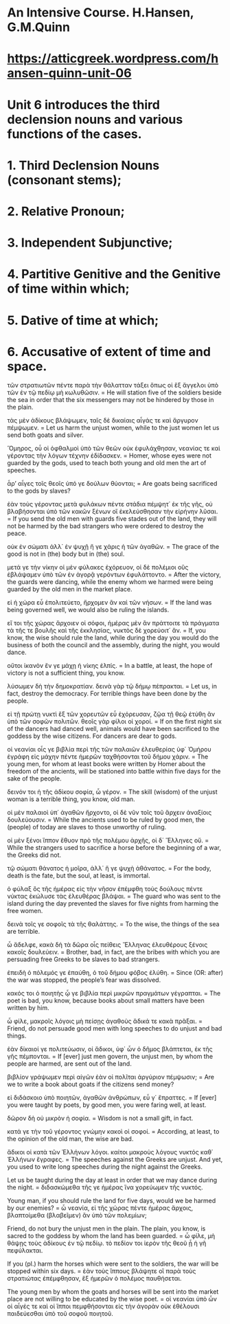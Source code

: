 # An Intensive Course. H.Hansen, G.M.Quinn
# https://atticgreek.wordpress.com/hansen-quinn-unit-06

# Unit 6 introduces the third declension nouns and various functions of the cases.

# 1.  Third Declension Nouns (consonant stems);
# 2.  Relative Pronoun;
# 3.  Independent Subjunctive;
# 4.  Partitive Genitive and the Genitive of time within which;
# 5.  Dative of time at which;
# 6.  Accusative of extent of time and space.


τῶν στρατιωτῶν πέντε παρὰ τὴν θάλατταν τάξει ὅπως οἱ ἓξ ἄγγελοι ὑπὸ τῶν ἐν τῷ πεδίῳ μὴ κωλυθῶσιν. = He will station five of the soldiers beside the sea in order that the six messengers may not be hindered by those in the plain.

τὰς μὲν ἀδίκους βλάψωμεν, ταῖς δὲ δικαίαις αἶγάς τε καὶ ἄργυρον πέμψωμεν. = Let us harm the unjust women, while to the just women let us send both goats and silver.

Ὅμηρος, οὗ οἱ ὀφθαλμοὶ ὑπὸ τῶν θεῶν οὐκ ἐφυλάχθησαν, νεανίας τε καὶ γέροντας τὴν λόγων τέχνην ἐδίδασκεν. = Homer, whose eyes were not guarded by the gods, used to teach both young and old men the art of speeches.

ἆρ’ αἶγες τοῖς θεοῖς ὑπό γε δούλων θύονται; = Are goats being sacrificed to the gods by slaves?

ἐὰν τοὺς γέροντας μετὰ φυλάκων πέντε στάδια πέμψητ΄ ἐκ τῆς γῆς, οὐ βλαβήσονται ὑπὸ τῶν κακῶν ξένων οἵ ἐκελεύσθησαν τὴν εἰρήνην λῦσαι. = If you send the old men with guards five stades out of the land, they will not be harmed by the bad strangers who were ordered to destroy the peace.

οὐκ ἐν σώματι ἀλλ΄ ἐν ψυχῇ ἥ γε χάρις ἡ τῶν ἀγαθῶν. = The grace of the good is not in (the) body but in (the) soul.

μετά γε τὴν νίκην οἱ μὲν φύλακες ἐχόρευον, οἱ δὲ πολέμιοι οὓς ἐβλάψαμεν ὑπὸ τῶν ἐν ἀγορᾷ γερόντων ἐφυλάττοντο. = After the victory, the guards were dancing, while the enemy whom we harmed were being guarded by the old men in the market place.

εἰ ἡ χώρα εὖ ἐπολιτεύετο, ἤρχομεν ἂν καὶ τῶν νήσων. = If the land was being governed well, we would also be ruling the islands.

εἴ τοι τῆς χώρας ἄρχοιεν οἱ σόφοι, ἡμέρας μὲν ἂν πράττοιτε τὰ πράγματα τὰ τῆς τε βουλῆς καὶ τῆς ἐκκλησίας, νυκτὸς δὲ χορεύοιτ΄ ἄν. = If, you know, the wise should rule the land, while during the day you would do the business of both the council and the assembly, during the night, you would dance.

οὔτοι ἱκανὸν ἔν γε μάχῃ ἡ νίκης ἐλπίς. = In a battle, at least, the hope of victory is not a sufficient thing, you know.

λύσωμεν δὴ τὴν δημοκρατίαν. δεινὰ γὰρ τῷ δήμῳ πέπρακται. = Let us, in fact, destroy the democracy. For terrible things have been done by the people.

εἰ τῇ πρώτῃ νυκτὶ ἓξ τῶν χορευτῶν εὖ ἐχόρευσαν, ζῷα τῇ θεῷ ἐτύθη ἂν ὑπὸ τῶν σοφῶν πολιτῶν. θεοῖς γὰρ φίλοι οἱ χοροί. = If on the first night six of the dancers had danced well, animals would have been sacrificed to the goddess by the wise citizens. For dancers are dear to gods.

οἱ νεανίαι οἷς γε βιβλία περὶ τῆς τῶν παλαιῶν ἐλευθερίας ὑφ΄ Ὁμήρου ἐγράφη εἰς μάχην πέντε ἡμερῶν ταχθήσονται τοῦ δήμου χάριν. = The young men, for whom at least books were written by Homer about the freedom of the ancients, will be stationed into battle within five days for the sake of the people.

δεινόν τοι ἡ τῆς ἀδίκου σοφία, ὦ γέρον. = The skill (wisdom) of the unjust woman is a terrible thing, you know, old man.

οἱ μὲν παλαιοὶ ὑπ΄ ἀγαθῶν ἤρχοντο, οἱ δὲ νῦν τοῖς τοῦ ἄρχειν ἀναξίοις δουλεύουσιν. = While the ancients used to be ruled by good men, the (people) of today are slaves to those unworthy of ruling.

οἱ μὲν ξένοι ἵππον ἔθυον πρὸ τῆς πολέμου ἀρχῆς, οἱ δ΄ Ἕλληνες οὔ. = While the strangers used to sacrifice a horse before the beginning of a war, the Greeks did not.

τῷ σώματι θάνατος ἡ μοῖρα, ἀλλ΄ ἥ γε ψυχὴ ἀθάνατος. = For the body, death is the fate, but the soul, at least, is immortal.

ὁ φύλαξ ὃς τῆς ἡμέρας εἰς τὴν νῆσον ἐπέμφθη τοὺς δούλους πέντε νύκτας ἐκώλυσε τὰς ἐλευθέρας βλάψαι. = The guard who was sent to the island during the day prevented the slaves for five nights from harming the free women.

δεινὰ τοῖς γε σοφοῖς τὰ τῆς θαλάττης. = To the wise, the things of the sea are terrible.

ὦ ἄδελφε, κακὰ δὴ τὰ δῶρα οἷς πείθεις Ἕλληνας ἐλευθέρους ξένοις κακοῖς δουλεύειν. = Brother, bad, in fact, are the bribes with which you are persuading free Greeks to be slaves to bad strangers.

ἐπειδὴ ὁ πόλεμός γε ἐπαύθη, ὁ τοῦ δήμου φόβος ἐλύθη. = Since (OR: after) the war was stopped, the people’s fear was dissolved.

κακός τοι ὁ ποιητὴς ᾧ γε βιβλία περὶ μικρῶν πραγμάτων γέγραπται. = The poet is bad, you know, because books about small matters have been written by him.

ὦ φίλε, μακροῖς λόγοις μὴ πείσῃς ἀγαθοὺς ἄδικά τε κακὰ πρᾶξαι. = Friend, do not persuade good men with long speeches to do unjust and bad things.

ἐὰν δίκαιοί γε πολιτεύωσιν, οἱ ἄδικοι, ὑφ΄ ὧν ὁ δῆμος βλάπτεται, ἐκ τῆς γῆς πέμπονται. = If [ever] just men govern, the unjust men, by whom the people are harmed, are sent out of the land.

βιβλίον γράψωμεν περὶ αἰγῶν ἐὰν οἱ πολῖται ἀργύριον πέμψωσιν; = Are we to write a book about goats if the citizens send money?

εἰ διδάσκοιο ὑπὸ ποιητῶν, ἀγαθῶν ἀνθρώπων, εὖ γ΄ ἔπραττες. = If [ever] you were taught by poets, by good men, you were faring well, at least.



δῶρον δὴ οὐ μικρὸν ἡ σοφία. = Wisdom is not a small gift, in fact.

κατά γε τὴν τοῦ γέροντος γνώμην κακοὶ οἱ σοφοί. = According, at least, to the opinion of the old man, the wise are bad.

ἄδικοι οἱ κατὰ τῶν Ἑλλήνων λόγοι. καίτοι μακροὺς λόγους νυκτός καθ΄ Ἑλλήνων ἔγραφες. = The speeches against the Greeks are unjust. And yet, you used to write long speeches during the night against the Greeks.


Let us be taught during the day at least in order that we may dance during the night. = διδασκώμεθα τῆς γε ἡμέρας ἵνα χορεύωμεν τῆς νυκτός.

Young man, if you should rule the land for five days, would we be harmed by our enemies? = ὦ νεανία, εἰ τῆς χώρας πέντε ἡμέρας ἄρχοις, βλαπτοίμεθα (βλαβεῖμεν) ἂν ὑπὸ τῶν πολεμίων;

Friend, do not bury the unjust men in the plain. The plain, you know, is sacred to the goddess by whom the land has been guarded. = ὦ φίλε, μὴ θάψῃς τοὺς ἀδίκους ἐν τῷ πεδίῳ. τὸ πεδίον τοι ἱερὸν τῆς θεοῦ ᾗ ἡ γῆ πεφύλακται.

If you (pl.) harm the horses which were sent to the soldiers, the war will be stopped within six days. = ἐὰν τοὺς ἵππους βλάψητε οἳ παρὰ τοὺς στρατιώτας ἐπέμφθησαν, ἓξ ἡμερῶν ὁ πολέμος παυθήσεται.

The young men by whom the goats and horses will be sent into the market place are not willing to be educated by the wise poet. = οἱ νεανίαι ὑπὸ ὧν οἱ αἶγές τε καὶ οἱ ἵπποι πεμφθήσονται εἰς τὴν ἀγορὰν οὐκ ἐθέλουσι παιδεύεσθαι ὑπὸ τοῦ σοφοῦ ποιητοῦ.
